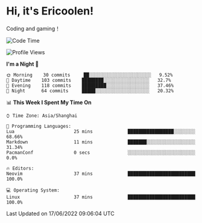 # Hi, it's Ericoolen!
Coding and gaming！

<!--START_SECTION:waka-->
![Code Time](http://img.shields.io/badge/Code%20Time-316%20hrs%2040%20mins-blue)

![Profile Views](http://img.shields.io/badge/Profile%20Views-3-blue)

**I'm a Night 🦉** 

```text
🌞 Morning    30 commits     ██░░░░░░░░░░░░░░░░░░░░░░░   9.52% 
🌆 Daytime    103 commits    ████████░░░░░░░░░░░░░░░░░   32.7% 
🌃 Evening    118 commits    █████████░░░░░░░░░░░░░░░░   37.46% 
🌙 Night      64 commits     █████░░░░░░░░░░░░░░░░░░░░   20.32%

```


📊 **This Week I Spent My Time On** 

```text
⌚︎ Time Zone: Asia/Shanghai

💬 Programming Languages: 
Lua                      25 mins             █████████████████░░░░░░░░   68.66% 
Markdown                 11 mins             ███████░░░░░░░░░░░░░░░░░░   31.34% 
PacmanConf               0 secs              ░░░░░░░░░░░░░░░░░░░░░░░░░   0.0%

🔥 Editors: 
Neovim                   37 mins             █████████████████████████   100.0%

💻 Operating System: 
Linux                    37 mins             █████████████████████████   100.0%

```


 Last Updated on 17/06/2022 09:06:04 UTC
<!--END_SECTION:waka-->

